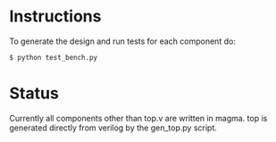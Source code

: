 # Instructions

To generate the design and run tests for each component do:

```bash
$ python test_bench.py
```

# Status

Currently all components other than top.v are written in magma. top is generated
directly from verilog by the gen_top.py script.